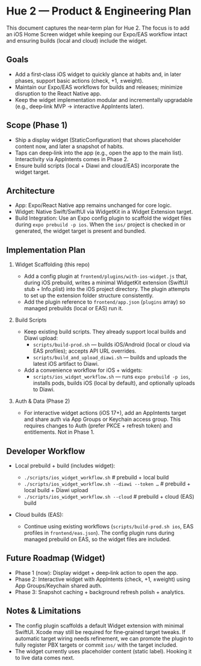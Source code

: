 # Hue 2 — Product & Engineering Plan

This document captures the near‑term plan for Hue 2. The focus is to add an iOS Home Screen widget while keeping our Expo/EAS workflow intact and ensuring builds (local and cloud) include the widget.

## Goals

- Add a first‑class iOS widget to quickly glance at habits and, in later phases, support basic actions (check, +1, ±weight).
- Maintain our Expo/EAS workflows for builds and releases; minimize disruption to the React Native app.
- Keep the widget implementation modular and incrementally upgradable (e.g., deep‑link MVP → interactive AppIntents later).

## Scope (Phase 1)

- Ship a display widget (StaticConfiguration) that shows placeholder content now, and later a snapshot of habits.
- Taps can deep‑link into the app (e.g., open the app to the main list). Interactivity via AppIntents comes in Phase 2.
- Ensure build scripts (local + Diawi and cloud/EAS) incorporate the widget target.

## Architecture

- App: Expo/React Native app remains unchanged for core logic.
- Widget: Native Swift/SwiftUI via WidgetKit in a Widget Extension target.
- Build Integration: Use an Expo config plugin to scaffold the widget files during `expo prebuild -p ios`. When the `ios/` project is checked in or generated, the widget target is present and bundled.

## Implementation Plan

1) Widget Scaffolding (this repo)
   - Add a config plugin at `frontend/plugins/with-ios-widget.js` that, during iOS prebuild, writes a minimal WidgetKit extension (SwiftUI stub + Info.plist) into the iOS project directory. The plugin attempts to set up the extension folder structure consistently.
   - Add the plugin reference to `frontend/app.json` (`plugins` array) so managed prebuilds (local or EAS) run it.

2) Build Scripts
   - Keep existing build scripts. They already support local builds and Diawi upload:
     - `scripts/build-prod.sh` — builds iOS/Android (local or cloud via EAS profiles); accepts API URL overrides.
     - `scripts/build_and_upload_diawi.sh` — builds and uploads the latest iOS artifact to Diawi.
   - Add a convenience workflow for iOS + widgets:
     - `scripts/ios_widget_workflow.sh` — runs `expo prebuild -p ios`, installs pods, builds iOS (local by default), and optionally uploads to Diawi.

3) Auth & Data (Phase 2)
   - For interactive widget actions (iOS 17+), add an AppIntents target and share auth via App Groups or Keychain access group. This requires changes to Auth (prefer PKCE + refresh token) and entitlements. Not in Phase 1.

## Developer Workflow

- Local prebuild + build (includes widget):
  - `./scripts/ios_widget_workflow.sh`                     # prebuild + local build
  - `./scripts/ios_widget_workflow.sh --diawi --token …`   # prebuild + local build + Diawi upload
  - `./scripts/ios_widget_workflow.sh --cloud`             # prebuild + cloud (EAS) build

- Cloud builds (EAS):
  - Continue using existing workflows (`scripts/build-prod.sh ios`, EAS profiles in `frontend/eas.json`). The config plugin runs during managed prebuild on EAS, so the widget files are included.

## Future Roadmap (Widget)

- Phase 1 (now): Display widget + deep‑link action to open the app.
- Phase 2: Interactive widget with AppIntents (check, +1, ±weight) using App Groups/Keychain shared auth.
- Phase 3: Snapshot caching + background refresh polish + analytics.

## Notes & Limitations

- The config plugin scaffolds a default Widget extension with minimal SwiftUI. Xcode may still be required for fine‑grained target tweaks. If automatic target wiring needs refinement, we can promote the plugin to fully register PBX targets or commit `ios/` with the target included.
- The widget currently uses placeholder content (static label). Hooking it to live data comes next.
